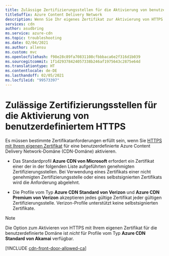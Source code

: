 ```yaml
---
title: Zulässige Zertifizierungsstellen für die Aktivierung von benutzerdefiniertem HTTPS
titleSuffix: Azure Content Delivery Network
description: Wenn Sie Ihr eigenes Zertifikat zur Aktivierung von HTTPS in einer benutzerdefinierten Domäne verwenden, müssen Sie für die Erstellung eine zulässige Zertifizierungsstelle (CA) verwenden.
services: cdn
author: asudbring
ms.service: azure-cdn
ms.topic: troubleshooting
ms.date: 02/04/2021
ms.author: allensu
ms.custom: mvc
ms.openlocfilehash: f98e28c89fa70831108cfbbbaca6e2f316d1b039
ms.sourcegitcommit: 1f1d29378424057338b246af1975643c2875e64d
ms.translationtype: HT
ms.contentlocale: de-DE
ms.lasthandoff: 02/05/2021
ms.locfileid: "99573397"
---
```

# <a name="allowed-certificate-authorities-for-enabling-custom-https"></a>Zulässige Zertifizierungsstellen für die Aktivierung von benutzerdefiniertem HTTPS

Es müssen bestimmte Zertifikatanforderungen erfüllt sein, wenn Sie [HTTPS mit Ihrem eigenen Zertifikat](cdn-custom-ssl.md?tabs=option-2-enable-https-with-your-own-certificate#tlsssl-certificates) für eine benutzerdefinierte Azure Content Delivery Network-Domäne (CDN-Domäne) aktivieren. 

* Das Standardprofil **Azure CDN von Microsoft** erfordert ein Zertifikat einer der in der folgenden Liste aufgeführten genehmigten Zertifizierungsstellen. Bei Verwendung eines Zertifikats einer nicht genehmigten Zertifizierungsstelle oder eines selbstsignierten Zertifikats wird die Anforderung abgelehnt. 

* Die Profile vom Typ **Azure CDN Standard von Verizon** und **Azure CDN Premium von Verizon** akzeptieren jedes gültige Zertifikat jeder gültigen Zertifizierungsstelle. Verizon-Profile unterstützt keine selbstsignierten Zertifikate.

> [!NOTE]
> Die Option zum Aktivieren von HTTPS mit Ihrem eigenen Zertifikat für die benutzerdefinierte Domäne ist *nicht* für Profile vom Typ **Azure CDN Standard von Akamai** verfügbar. 
>

[!INCLUDE [cdn-front-door-allowed-ca](../../includes/cdn-front-door-allowed-ca.md)]

